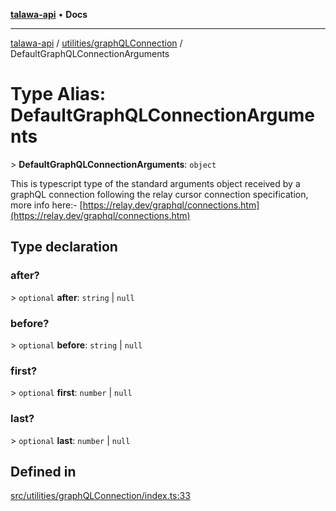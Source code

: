 [**talawa-api**](../../../README.md) • **Docs**

***

[talawa-api](../../../modules.md) / [utilities/graphQLConnection](../README.md) / DefaultGraphQLConnectionArguments

# Type Alias: DefaultGraphQLConnectionArguments

\> **DefaultGraphQLConnectionArguments**: `object`

This is typescript type of the standard arguments object received by a graphQL connection
following the relay cursor connection specification, more info here:- [https://relay.dev/graphql/connections.htm](https://relay.dev/graphql/connections.htm)

## Type declaration

### after?

\> `optional` **after**: `string` \| `null`

### before?

\> `optional` **before**: `string` \| `null`

### first?

\> `optional` **first**: `number` \| `null`

### last?

\> `optional` **last**: `number` \| `null`

## Defined in

[src/utilities/graphQLConnection/index.ts:33](https://github.com/PalisadoesFoundation/talawa-api/blob/790ab2939a7c80eb0ff31afd318f8889a001f225/src/utilities/graphQLConnection/index.ts#L33)
